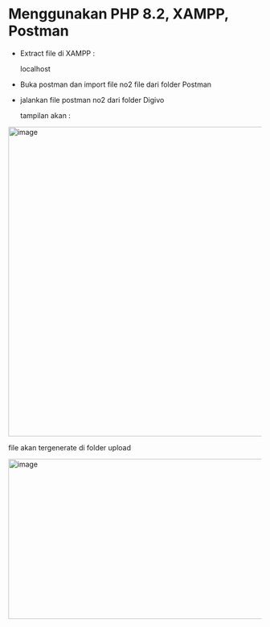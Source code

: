 # Menggunakan PHP 8.2, XAMPP, Postman

- Extract file di XAMPP :

  localhost

- Buka postman dan import file no2 file dari folder Postman

- jalankan file postman no2 dari folder Digivo

  tampilan akan :

<img width="1094" height="617" alt="image" src="https://github.com/user-attachments/assets/a6a8a8db-66c0-4fb2-a422-a2f2cd03e038" />

  file akan tergenerate di folder upload 

<img width="1017" height="319" alt="image" src="https://github.com/user-attachments/assets/d951471f-94e2-473c-95a3-319ce8032ae2" />